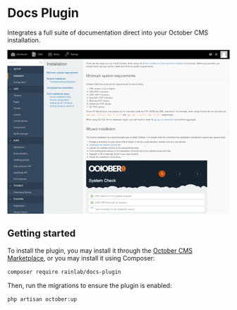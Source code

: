 # Docs Plugin

Integrates a full suite of documentation direct into your October CMS installation.

![Screenshot](./.github/screenshot.png?raw=true)

## Getting started

To install the plugin, you may install it through the [October CMS Marketplace](https://octobercms.com/plugin/rainlab-docs), or you may install it using Composer:

```bash
composer require rainlab/docs-plugin
```

Then, run the migrations to ensure the plugin is enabled:

```bash
php artisan october:up
```
